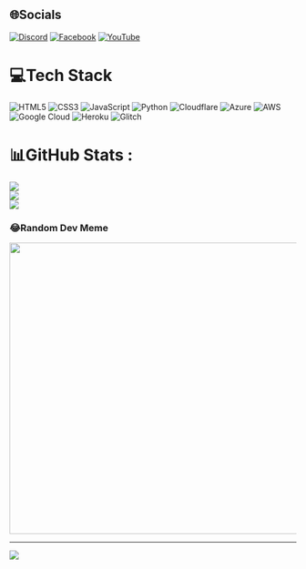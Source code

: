 
## 🌐Socials
[![Discord](https://img.shields.io/badge/Discord-%237289DA.svg?logo=discord&logoColor=white)](htttps://discord.gg/https://discord.gg/evqNAhwaj8) [![Facebook](https://img.shields.io/badge/Facebook-%231877F2.svg?logo=Facebook&logoColor=white)](https://facebook.com/https://www.facebook.com/nguyentuantai412) [![YouTube](https://img.shields.io/badge/YouTube-%23FF0000.svg?logo=YouTube&logoColor=white)](https://youtube.com/c/https://www.youtube.com/channel/UCHY0U-do0iRI0ZZImiQIl8Q) 

# 💻Tech Stack
![HTML5](https://img.shields.io/badge/html5-%23E34F26.svg?style=flat&logo=html5&logoColor=white) ![CSS3](https://img.shields.io/badge/css3-%231572B6.svg?style=flat&logo=css3&logoColor=white) ![JavaScript](https://img.shields.io/badge/javascript-%23323330.svg?style=flat&logo=javascript&logoColor=%23F7DF1E) ![Python](https://img.shields.io/badge/python-3670A0?style=flat&logo=python&logoColor=ffdd54) ![Cloudflare](https://img.shields.io/badge/Cloudflare-F38020?style=flat&logo=Cloudflare&logoColor=white) ![Azure](https://img.shields.io/badge/azure-%230072C6.svg?style=flat&logo=azure-devops&logoColor=white) ![AWS](https://img.shields.io/badge/AWS-%23FF9900.svg?style=flat&logo=amazon-aws&logoColor=white) ![Google Cloud](https://img.shields.io/badge/Google%20Cloud-%234285F4.svg?style=flat&logo=google-cloud&logoColor=white) ![Heroku](https://img.shields.io/badge/heroku-%23430098.svg?style=flat&logo=heroku&logoColor=white) ![Glitch](https://img.shields.io/badge/glitch-%233333FF.svg?style=flat&logo=glitch&logoColor=white)
# 📊GitHub Stats :
![](https://github-readme-stats.vercel.app/api?username=KachiAsuna&theme=dark&hide_border=false&include_all_commits=true&count_private=true)<br/>
![](https://github-readme-streak-stats.herokuapp.com/?user=KachiAsuna&theme=dark&hide_border=false)<br/>
![](https://github-readme-stats.vercel.app/api/top-langs/?username=KachiAsuna&theme=dark&hide_border=false&include_all_commits=true&count_private=true&layout=compact)

### 😂Random Dev Meme
<img src="https://random-memer.herokuapp.com/" width="512px"/>

---
[![](https://visitcount.itsvg.in/api?id=KachiAsuna&icon=0&color=0)](https://visitcount.itsvg.in)
